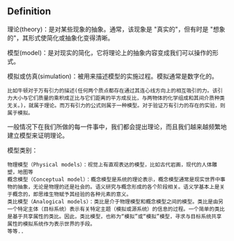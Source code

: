 ## Definition

理论(theory)：是对某些现象的抽象。通常，该现象是 "真实的"，但有时是 "想象的"，其形式使简化或抽象化变得清晰。

模型(model)：是对现实的简化，它将理论上的抽象内容变成我们可以操作的形式。

模拟或仿真(simulation)：被用来描述模型的实施过程。模拟通常是数字化的。

	比如牛顿对于万有引力的描述(任何两个质点都存在通过其连心线方向上的相互吸引的力。该引力大小与它们质量的乘积成正比与它们距离的平方成反比，与两物体的化学组成和其间介质种类无关。)，就属于理论。而万有引力的公式则属于一种模型。对于验证万有引力的存在的实验，则属于模拟。

一般情况下在我们所做的每一件事中，我们都会提出理论，而且我们越来越频繁地建立模型来证明理论。


模型类别：

	物理模型（Physical models）：视觉上有直观表达的模型，比如古代岩画，现代的人体雕塑，地图等
	概念模型（Conceptual model）：概念模型是系统的理论表示，概念模型通常是现实世界中事物的抽象，无论是物理的还是社会的。语义研究与概念形成的各个阶段相关。语义学基本上是关于概念的，即思维生物赋予其经验的各种元素的意义。
	类比模型（Analogical models）：类比是介于物理模型和概念模型之间的模型。类比是由另一个特定主体（目标系统）表示有关特定主题（模拟或源系统）的信息的过程。一个简单的类比是基于共享属性的类比。因此，类比模型，也称为“模拟”或“模拟”模型，寻求与目标系统共享属性的模拟系统作为表示世界的手段。
	等等..

